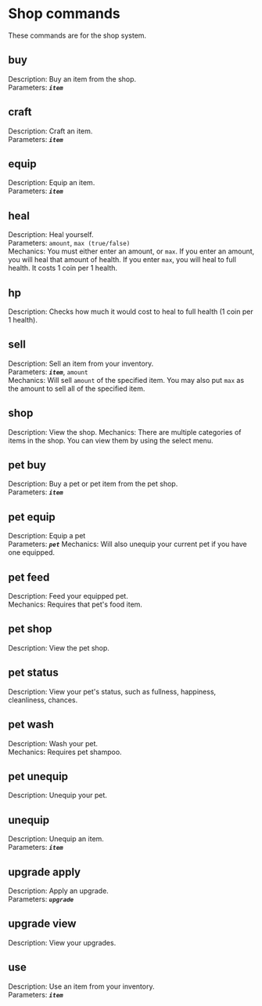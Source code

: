 # Shop commands
These commands are for the shop system.

## buy
Description: Buy an item from the shop. \
Parameters: ***`item`***

## craft
Description: Craft an item. \
Parameters: ***`item`***

## equip
Description: Equip an item. \
Parameters: ***`item`***

## heal
Description: Heal yourself. \
Parameters: `amount`, `max (true/false)` \
Mechanics: You must either enter an amount, or `max`. If you enter an amount, you will heal that amount of health. If you enter `max`, you will heal to full health. It costs 1 coin per 1 health.

## hp
Description: Checks how much it would cost to heal to full health (1 coin per 1 health).

## sell
Description: Sell an item from your inventory. \
Parameters: ***`item`***, `amount` \
Mechanics: Will sell `amount` of the specified item. You may also put `max` as the amount to sell all of the specified item.

## shop
Description: View the shop.
Mechanics: There are multiple categories of items in the shop. You can view them by using the select menu.

## pet buy
Description: Buy a pet or pet item from the pet shop. \
Parameters: ***`item`***

## pet equip
Description: Equip a pet \
Parameters: ***`pet`***
Mechanics: Will also unequip your current pet if you have one equipped.

## pet feed
Description: Feed your equipped pet. \
Mechanics: Requires that pet's food item.

## pet shop
Description: View the pet shop.

## pet status
Description: View your pet's status, such as fullness, happiness, cleanliness, chances.

## pet wash
Description: Wash your pet. \
Mechanics: Requires pet shampoo.

## pet unequip
Description: Unequip your pet.


## unequip
Description: Unequip an item. \
Parameters: ***`item`***

## upgrade apply
Description: Apply an upgrade. \
Parameters: ***`upgrade`***

## upgrade view
Description: View your upgrades.

## use
Description: Use an item from your inventory. \
Parameters: ***`item`***